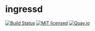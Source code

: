 # ingressd
[![Build Status](https://github.com/syscll/ingressd/workflows/build/badge.svg)](https://github.com/syscll/ingressd/actions) [![MIT licensed](https://img.shields.io/badge/license-MIT-blue.svg)](LICENSE) [![Quay.io](https://img.shields.io/badge/container-quay.io-red)](https://quay.io/repository/syscll/ingressd)
